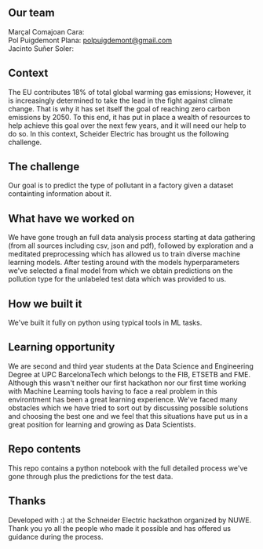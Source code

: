 ## Our team 
Marçal Comajoan Cara: <br />
Pol Puigdemont Plana: polpuigdemont@gmail.com <br />
Jacinto Suñer Soler: <br />

## Context 
The EU contributes 18% of total global warming gas emissions; However, it is increasingly determined to take the lead in the fight against climate change. That is why it has set itself the goal of reaching zero carbon emissions by 2050. To this end, it has put in place a wealth of resources to help achieve this goal over the next few years, and it will need our help to do so. In this context, Scheider Electric has brought us the following challenge.

## The challenge
Our goal is to predict the type of pollutant in a factory given a dataset containting information about it.

## What have we worked on
We have gone trough an full data analysis process starting at data gathering (from all sources including csv, json and pdf), followed by exploration and a meditated preprocessing which has allowed us to train diverse machine learning models. After testing around with the models hyperparameters we've selected a final model from which we obtain predictions on the pollution type for the unlabeled test data which was provided to us. 


## How we built it
We've built it fully on python using typical tools in ML tasks.

## Learning opportunity
We are second and third year students at the Data Science and Engineering Degree at UPC BarcelonaTech which belongs to the FIB, ETSETB and FME. Although this wasn't neither our first hackathon nor our first time working with Machine Learning tools having to face a real problem in this environtment has been a great learning experience. We've faced many obstacles which we have tried to sort out by discussing possible solutions and choosing the best one and we feel that this situations have put us in a great position for learning and growing as Data Scientists.

## Repo contents
This repo contains a python notebook with the full detailed process we've gone through plus the predictions for the test data.

## Thanks
Developed with :) at the Schneider Electric hackathon organized by NUWE. Thank you yo all the people who made it possible and has offered us guidance during the process.
